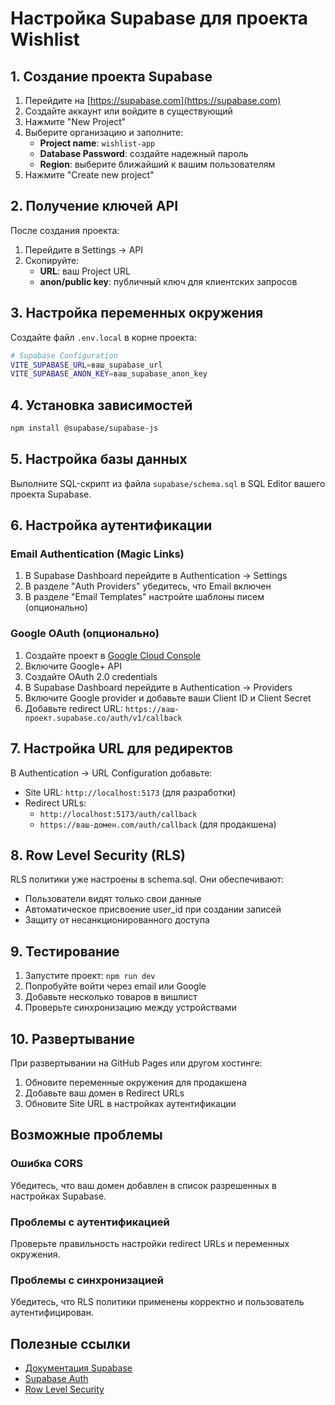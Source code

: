 # Настройка Supabase для проекта Wishlist

## 1. Создание проекта Supabase

1. Перейдите на [https://supabase.com](https://supabase.com)
2. Создайте аккаунт или войдите в существующий
3. Нажмите "New Project"
4. Выберите организацию и заполните:
   - **Project name**: `wishlist-app`
   - **Database Password**: создайте надежный пароль
   - **Region**: выберите ближайший к вашим пользователям
5. Нажмите "Create new project"

## 2. Получение ключей API

После создания проекта:

1. Перейдите в Settings → API
2. Скопируйте:
   - **URL**: ваш Project URL
   - **anon/public key**: публичный ключ для клиентских запросов

## 3. Настройка переменных окружения

Создайте файл `.env.local` в корне проекта:

```bash
# Supabase Configuration
VITE_SUPABASE_URL=ваш_supabase_url
VITE_SUPABASE_ANON_KEY=ваш_supabase_anon_key
```

## 4. Установка зависимостей

```bash
npm install @supabase/supabase-js
```

## 5. Настройка базы данных

Выполните SQL-скрипт из файла `supabase/schema.sql` в SQL Editor вашего проекта Supabase.

## 6. Настройка аутентификации

### Email Authentication (Magic Links)

1. В Supabase Dashboard перейдите в Authentication → Settings
2. В разделе "Auth Providers" убедитесь, что Email включен
3. В разделе "Email Templates" настройте шаблоны писем (опционально)

### Google OAuth (опционально)

1. Создайте проект в [Google Cloud Console](https://console.cloud.google.com/)
2. Включите Google+ API
3. Создайте OAuth 2.0 credentials
4. В Supabase Dashboard перейдите в Authentication → Providers
5. Включите Google provider и добавьте ваши Client ID и Client Secret
6. Добавьте redirect URL: `https://ваш-проект.supabase.co/auth/v1/callback`

## 7. Настройка URL для редиректов

В Authentication → URL Configuration добавьте:
- Site URL: `http://localhost:5173` (для разработки)
- Redirect URLs: 
  - `http://localhost:5173/auth/callback`
  - `https://ваш-домен.com/auth/callback` (для продакшена)

## 8. Row Level Security (RLS)

RLS политики уже настроены в schema.sql. Они обеспечивают:
- Пользователи видят только свои данные
- Автоматическое присвоение user_id при создании записей
- Защиту от несанкционированного доступа

## 9. Тестирование

1. Запустите проект: `npm run dev`
2. Попробуйте войти через email или Google
3. Добавьте несколько товаров в вишлист
4. Проверьте синхронизацию между устройствами

## 10. Развертывание

При развертывании на GitHub Pages или другом хостинге:

1. Обновите переменные окружения для продакшена
2. Добавьте ваш домен в Redirect URLs
3. Обновите Site URL в настройках аутентификации

## Возможные проблемы

### Ошибка CORS
Убедитесь, что ваш домен добавлен в список разрешенных в настройках Supabase.

### Проблемы с аутентификацией
Проверьте правильность настройки redirect URLs и переменных окружения.

### Проблемы с синхронизацией
Убедитесь, что RLS политики применены корректно и пользователь аутентифицирован.

## Полезные ссылки

- [Документация Supabase](https://supabase.com/docs)
- [Supabase Auth](https://supabase.com/docs/guides/auth)
- [Row Level Security](https://supabase.com/docs/guides/auth/row-level-security) 